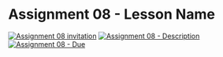 # Assignment 08 - Lesson Name

[![Assignment 08 invitation](https://img.shields.io/badge/Assignment08-Repository-blue?style=for-the-badge&logo=open%20badges)](https://classroom.github.com/a/FJWkZvh_)
[![Assignment 08 - Description](https://img.shields.io/badge/Assignment08-Description-blue?style=for-the-badge&logo=open%20badges)](https://wellesley-bisc195.github.io/BISC195.jl/stable/Assignments/Assignment08.html)
[![Assignment 08 - Due](https://img.shields.io/badge/Due-7%2F13%2F2020-orange?style=for-the-badge&logo=open%20badges)](https://wellesley-bisc195.github.io/BISC195.jl/stable/Assignments/Assignment08.html)
